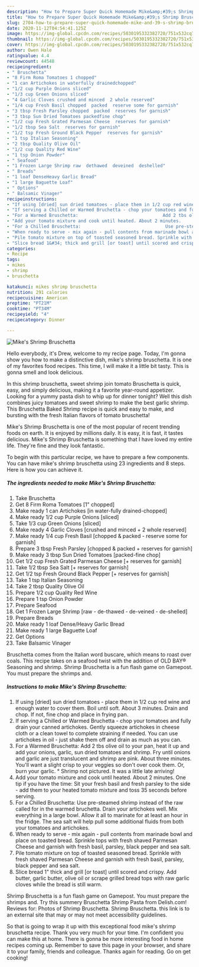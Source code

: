 ```yaml
---
description: "How to Prepare Super Quick Homemade Mike&amp;#39;s Shrimp Bruschetta"
title: "How to Prepare Super Quick Homemade Mike&amp;#39;s Shrimp Bruschetta"
slug: 2704-how-to-prepare-super-quick-homemade-mike-and-39-s-shrimp-bruschetta
date: 2020-11-12T04:54:41.125Z
image: https://img-global.cpcdn.com/recipes/5030195332382720/751x532cq70/mikes-shrimp-bruschetta-recipe-main-photo.jpg
thumbnail: https://img-global.cpcdn.com/recipes/5030195332382720/751x532cq70/mikes-shrimp-bruschetta-recipe-main-photo.jpg
cover: https://img-global.cpcdn.com/recipes/5030195332382720/751x532cq70/mikes-shrimp-bruschetta-recipe-main-photo.jpg
author: Owen Hale
ratingvalue: 4.4
reviewcount: 44548
recipeingredient:
- " Bruschetta"
- "8 Firm Roma Tomatoes 1 chopped"
- "1 can Artichokes in waterfully drainedchopped"
- "1/2 cup Purple Onions sliced"
- "1/3 cup Green Onions sliced"
- "4 Garlic Cloves crushed and minced  2 whole reserved"
- "1/4 cup Fresh Basil chopped  packed  reserve some for garnish"
- "3 tbsp Fresh Parsley chopped  packed  reserves for garnish"
- "3 tbsp Sun Dried Tomatoes packedfine chop"
- "1/2 cup Fresh Grated Parmesan Cheese  reserves for garnish"
- "1/2 tbsp Sea Salt  reserves for garnish"
- "1/2 tsp Fresh Ground Black Pepper  reserves for garnish"
- "1 tsp Italian Seasoning"
- "2 tbsp Quality Olive Oil"
- "1/2 cup Quality Red Wine"
- "1 tsp Onion Powder"
- " Seafood"
- "1 Frozen Large Shrimp raw  dethawed  deveined  deshelled"
- " Breads"
- "1 loaf DenseHeavy Garlic Bread"
- "1 large Baguette Loaf"
- " Options"
- " Balsamic Vinager"
recipeinstructions:
- "If using [dried] sun dried tomatoes - place them in 1/2 cup red wine and enough water to cover them. Boil until soft. About 3 minutes. Drain and chop. If not, fine chop and place in frying pan."
- "If serving a Chilled or Warmed Bruchetta - chop your tomatoes and fully drain your canned artichokes. Gently squeeze artichokes in cheese cloth or a clean towel to complete straining if needed. You can use artichokes in oil - just shake them off and drain as much as you can."
- "For a Warmed Bruschetta:                                Add 2 tbs olive oil to your pan, heat it up and add your onions, garlic, sun dried tomatoes and shrimp.                                                                            Fry until onions and garlic are just translucent and shrimp are pink. About three minutes. You&#39;ll want a slight crisp to your veggies so don&#39;t over cook them. Or, burn your garlic. ° Shrimp not pictured. It was a little late arriving!"
- "Add your tomato mixture and cook until heated. About 2 minutes.               One tip if you have the time: Sit your fresh basil and fresh parsley to the side - add them to your heated tomato mixture and toss 35 seconds before serving."
- "For a Chilled Bruschetta:                                Use pre-steamed shrimp instead of the raw called for in the warmed bruchetta. Drain your artichokes well.                                                                      Mix everything in a large bowl. Allow it all to marinate for at least an hour in the fridge. The sea salt will help pull some additional fluids from both your tomatoes and artichokes."
- "When ready to serve - mix again - pull contents from marinade bowl and place on toasted bread. Sprinkle tops with fresh shaved Parmesan Cheese and garnish with fresh basil, parsley, black pepper and sea salt."
- "Pile tomato mixture on top of toasted seasoned bread. Sprinkle with fresh shaved Parmesan Cheese and garnish with fresh basil, parsley, black pepper and sea salt."
- "Slice bread 1&#34; thick and grill [or toast] until scored and crispy. Add butter, garlic butter, olive oil or scrape grilled bread tops with raw garlic cloves while the bread is still warm."
categories:
- Recipe
tags:
- mikes
- shrimp
- bruschetta

katakunci: mikes shrimp bruschetta 
nutrition: 291 calories
recipecuisine: American
preptime: "PT21M"
cooktime: "PT34M"
recipeyield: "4"
recipecategory: Dinner

---
```



![Mike&#39;s Shrimp Bruschetta](https://img-global.cpcdn.com/recipes/5030195332382720/751x532cq70/mikes-shrimp-bruschetta-recipe-main-photo.jpg)

Hello everybody, it's Drew, welcome to my recipe page. Today, I'm gonna show you how to make a distinctive dish, mike&#39;s shrimp bruschetta. It is one of my favorites food recipes. This time, I will make it a little bit tasty. This is gonna smell and look delicious.

In this shrimp bruschetta, sweet shrimp join tomato Bruschetta is quick, easy, and simply delicious, making it a favorite year-round appetizer. Looking for a yummy pasta dish to whip up for dinner tonight? Well this dish combines juicy tomatoes and sweet shrimp to make the best garlic shrimp. This Bruschetta Baked Shrimp recipe is quick and easy to make, and bursting with the fresh Italian flavors of tomato bruschetta!

Mike&#39;s Shrimp Bruschetta is one of the most popular of recent trending foods on earth. It is enjoyed by millions daily. It is easy, it is fast, it tastes delicious. Mike&#39;s Shrimp Bruschetta is something that I have loved my entire life. They're fine and they look fantastic.


To begin with this particular recipe, we have to prepare a few components. You can have mike&#39;s shrimp bruschetta using 23 ingredients and 8 steps. Here is how you can achieve it.

<!--inarticleads1-->

##### The ingredients needed to make Mike&#39;s Shrimp Bruschetta:

1. Take  Bruschetta
1. Get 8 Firm Roma Tomatoes [1&#34; chopped]
1. Make ready 1 can Artichokes [in water-fully drained-chopped]
1. Make ready 1/2 cup Purple Onions [sliced]
1. Take 1/3 cup Green Onions [sliced]
1. Make ready 4 Garlic Cloves [crushed and minced + 2 whole reserved]
1. Make ready 1/4 cup Fresh Basil [chopped &amp; packed - reserve some for garnish]
1. Prepare 3 tbsp Fresh Parsley [chopped &amp; packed + reserves for garnish]
1. Make ready 3 tbsp Sun Dried Tomatoes [packed-fine chop]
1. Get 1/2 cup Fresh Grated Parmesan Cheese [+ reserves for garnish]
1. Take 1/2 tbsp Sea Salt [+ reserves for garnish]
1. Get 1/2 tsp Fresh Ground Black Pepper [+ reserves for garnish]
1. Take 1 tsp Italian Seasoning
1. Take 2 tbsp Quality Olive Oil
1. Prepare 1/2 cup Quality Red Wine
1. Prepare 1 tsp Onion Powder
1. Prepare  Seafood
1. Get 1 Frozen Large Shrimp [raw - de-thawed - de-veined - de-shelled]
1. Prepare  Breads
1. Make ready 1 loaf Dense/Heavy Garlic Bread
1. Make ready 1 large Baguette Loaf
1. Get  Options
1. Take  Balsamic Vinager


Bruschetta comes from the Italian word buscare, which means to roast over coals. This recipe takes on a seafood twist with the addition of OLD BAY® Seasoning and shrimp. Shrimp Bruschetta is a fun flash game on Gamepost. You must prepare the shrimps and. 

<!--inarticleads2-->

##### Instructions to make Mike&#39;s Shrimp Bruschetta:

1. If using [dried] sun dried tomatoes - place them in 1/2 cup red wine and enough water to cover them. Boil until soft. About 3 minutes. Drain and chop. If not, fine chop and place in frying pan.
1. If serving a Chilled or Warmed Bruchetta - chop your tomatoes and fully drain your canned artichokes. Gently squeeze artichokes in cheese cloth or a clean towel to complete straining if needed. You can use artichokes in oil - just shake them off and drain as much as you can.
1. For a Warmed Bruschetta:                                Add 2 tbs olive oil to your pan, heat it up and add your onions, garlic, sun dried tomatoes and shrimp.                                                                            Fry until onions and garlic are just translucent and shrimp are pink. About three minutes. You&#39;ll want a slight crisp to your veggies so don&#39;t over cook them. Or, burn your garlic. ° Shrimp not pictured. It was a little late arriving!
1. Add your tomato mixture and cook until heated. About 2 minutes.               One tip if you have the time: Sit your fresh basil and fresh parsley to the side - add them to your heated tomato mixture and toss 35 seconds before serving.
1. For a Chilled Bruschetta:                                Use pre-steamed shrimp instead of the raw called for in the warmed bruchetta. Drain your artichokes well.                                                                      Mix everything in a large bowl. Allow it all to marinate for at least an hour in the fridge. The sea salt will help pull some additional fluids from both your tomatoes and artichokes.
1. When ready to serve - mix again - pull contents from marinade bowl and place on toasted bread. Sprinkle tops with fresh shaved Parmesan Cheese and garnish with fresh basil, parsley, black pepper and sea salt.
1. Pile tomato mixture on top of toasted seasoned bread. Sprinkle with fresh shaved Parmesan Cheese and garnish with fresh basil, parsley, black pepper and sea salt.
1. Slice bread 1&#34; thick and grill [or toast] until scored and crispy. Add butter, garlic butter, olive oil or scrape grilled bread tops with raw garlic cloves while the bread is still warm.


Shrimp Bruschetta is a fun flash game on Gamepost. You must prepare the shrimps and. Try this summery Bruschetta Shrimp Pasta from Delish.com! Reviews for: Photos of Shrimp Bruschetta. Shrimp Bruschetta. this link is to an external site that may or may not meet accessibility guidelines. 

So that is going to wrap it up with this exceptional food mike&#39;s shrimp bruschetta recipe. Thank you very much for your time. I'm confident you can make this at home. There is gonna be more interesting food in home recipes coming up. Remember to save this page in your browser, and share it to your family, friends and colleague. Thanks again for reading. Go on get cooking!
